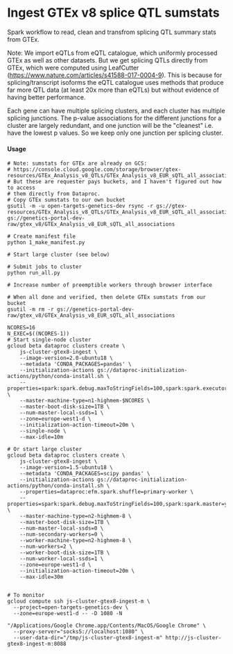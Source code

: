 Ingest GTEx v8 splice QTL sumstats
=======================

Spark workflow to read, clean and transfrom splicing QTL summary stats from GTEx.

Note: We import eQTLs from eQTL catalogue, which uniformly processed GTEx as well as other datasets. But we get splicing QTLs directly from GTEx, which were computed using LeafCutter (https://www.nature.com/articles/s41588-017-0004-9). This is because for splicing/transcript isoforms the eQTL catalogue uses methods that produce far more QTL data (at least 20x more than eQTLs) but without evidence of having better performance.

Each gene can have multiple splicing clusters, and each cluster has multiple splicing junctions. The p-value associations for the different junctions for a cluster are largely redundant, and one junction will be the "cleanest" i.e. have the lowest p values. So we keep only one junction per splicing cluster.

#### Usage

```
# Note: sumstats for GTEx are already on GCS:
# https://console.cloud.google.com/storage/browser/gtex-resources/GTEx_Analysis_v8_QTLs/GTEx_Analysis_v8_EUR_sQTL_all_associations
# But these are requester pays buckets, and I haven't figured out how to access
# them directly from Dataproc.
# Copy GTEx sumstats to our own bucket
gsutil -m -u open-targets-genetics-dev rsync -r gs://gtex-resources/GTEx_Analysis_v8_QTLs/GTEx_Analysis_v8_EUR_sQTL_all_associations gs://genetics-portal-dev-raw/gtex_v8/GTEx_Analysis_v8_EUR_sQTL_all_associations

# Create manifest file
python 1_make_manifest.py

# Start large cluster (see below)

# Submit jobs to cluster
python run_all.py

# Increase number of preemptible workers through browser interface

# When all done and verified, then delete GTEx sumstats from our bucket
gsutil -m rm -r gs://genetics-portal-dev-raw/gtex_v8/GTEx_Analysis_v8_EUR_sQTL_all_associations
```



```
NCORES=16
N_EXEC=$((NCORES-1))
# Start single-node cluster
gcloud beta dataproc clusters create \
    js-cluster-gtex8-ingest \
    --image-version=2.0-ubuntu18 \
    --metadata 'CONDA_PACKAGES=pandas' \
    --initialization-actions gs://dataproc-initialization-actions/python/conda-install.sh \
    --properties=spark:spark.debug.maxToStringFields=100,spark:spark.executor.cores=$N_EXEC,spark:spark.executor.instances=1 \
    --master-machine-type=n1-highmem-$NCORES \
    --master-boot-disk-size=1TB \
    --num-master-local-ssds=1 \
    --zone=europe-west1-d \
    --initialization-action-timeout=20m \
    --single-node \
    --max-idle=10m

# Or start large cluster
gcloud beta dataproc clusters create \
    js-cluster-gtex8-ingest \
    --image-version=1.5-ubuntu18 \
    --metadata 'CONDA_PACKAGES=scipy pandas' \
    --initialization-actions gs://dataproc-initialization-actions/python/conda-install.sh \
    --properties=dataproc:efm.spark.shuffle=primary-worker \
    --properties=spark:spark.debug.maxToStringFields=100,spark:spark.master=yarn \
    --master-machine-type=n2-highmem-8 \
    --master-boot-disk-size=1TB \
    --num-master-local-ssds=0 \
    --num-secondary-workers=0 \
    --worker-machine-type=n2-highmem-8 \
    --num-workers=2 \
    --worker-boot-disk-size=1TB \
    --num-worker-local-ssds=1 \
    --zone=europe-west1-d \
    --initialization-action-timeout=20m \
    --max-idle=30m


# To monitor
gcloud compute ssh js-cluster-gtex8-ingest-m \
  --project=open-targets-genetics-dev \
  --zone=europe-west1-d -- -D 1080 -N

"/Applications/Google Chrome.app/Contents/MacOS/Google Chrome" \
  --proxy-server="socks5://localhost:1080" \
  --user-data-dir="/tmp/js-cluster-gtex8-ingest-m" http://js-cluster-gtex8-ingest-m:8088
```